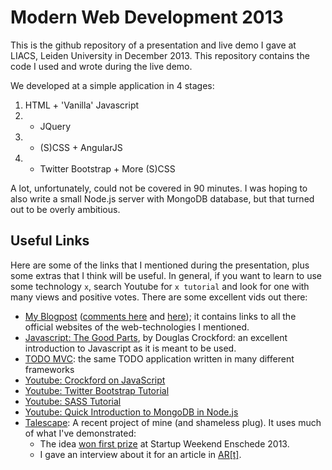 Modern Web Development 2013
===========================

This is the github repository of a presentation and live demo I gave at LIACS, Leiden University in December 2013. This repository contains the code I used and wrote during the live demo.

We developed at a simple application in 4 stages:

1. HTML + 'Vanilla' Javascript
2. + JQuery
3. + (S)CSS + AngularJS
4. + Twitter Bootstrap + More (S)CSS

A lot, unfortunately, could not be covered in 90 minutes. I was hoping to also write a small Node.js server with MongoDB database, but that turned out to be overly ambitious.


Useful Links
------------

Here are some of the links that I mentioned during the presentation, plus some extras that I think will be useful. In general, if you want to learn to use some technology `x`, search Youtube for `x tutorial` and look for one with many views and positive votes. There are some excellent vids out there:

- [My Blogpost](http://www.mhelvens.net/personal/blog/web-app-development-choices) ([comments here](https://plus.google.com/116129313585072004834/posts/X31hP9AupUz) and [here](https://www.facebook.com/mhelvens/posts/602381493153264)); it contains links to all the official websites of the web-technologies I mentioned.
- [Javascript: The Good Parts](http://www.amazon.co.uk/JavaScript-Good-Parts-Douglas-Crockford/dp/0596517742), by Douglas Crockford: an excellent introduction to Javascript as it is meant to be used.
- [TODO MVC](http://todomvc.com/): the same TODO application written in many different frameworks
- [Youtube: Crockford on JavaScript](http://www.youtube.com/playlist?list=PL7664379246A246CB)
- [Youtube: Twitter Bootstrap Tutorial](http://www.youtube.com/playlist?list=PLA615C8C2E86B555E)
- [Youtube: SASS Tutorial](http://www.youtube.com/playlist?list=PL2CB1F80266E986EA)
- [Youtube: Quick Introduction to MongoDB in Node.js](http://www.youtube.com/watch?v=L6i4v-nPteg)
- [Talescape](http://talescape.project.cwi.nl): A recent project of mine (and shameless plug). It uses much of what I've demonstrated:
    * The idea [won first prize](http://enschede.startupweekend.org/2013/03/18/moving-story-wins-startup-weekend-enschede-2013/) at Startup Weekend Enschede 2013.
    * I gave an interview about it for an article in [AR[t]](http://issuu.com/arlab/docs/art4_issuu/62).
